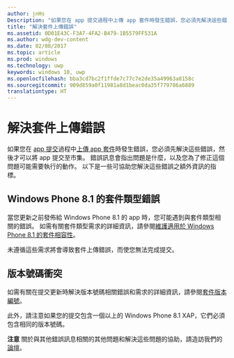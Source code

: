 ```yaml
---
author: jnHs
Description: "如果您在 app 提交過程中上傳 app 套件時發生錯誤，您必須先解決這些錯誤，然後才可以將 app 提交至市集。"
title: "解決套件上傳錯誤"
ms.assetid: 0D01E43C-F3A7-4FA2-B479-1B5579FF531A
ms.author: wdg-dev-content
ms.date: 02/08/2017
ms.topic: article
ms.prod: windows
ms.technology: uwp
keywords: windows 10, uwp
ms.openlocfilehash: bba3cd7bc2f1ffde7c77c7e2de35a49963a8158c
ms.sourcegitcommit: 909d859a0f11981a8d1beac0da35f779786a6889
translationtype: HT
---
```

# <a name="resolve-package-upload-errors"></a>解決套件上傳錯誤


如果您在 [app 提交](app-submissions.md)過程中[上傳 app 套件](upload-app-packages.md)時發生錯誤，您必須先解決這些錯誤，然後才可以將 app 提交至市集。 錯誤訊息會指出問題是什麼，以及您為了修正這個問題可能需要執行的動作。 以下是一些可協助您解決這些錯誤之額外資訊的指標。

## <a name="package-type-errors-for-windows-phone-81"></a>Windows Phone 8.1 的套件類型錯誤

當您更新之前發佈給 Windows Phone 8.1 的 app 時，您可能遇到與套件類型相關的錯誤。 如需有關套件類型需求的詳細資訊，請參閱[維護適用於 Windows Phone 8.1 的套件相容性](guidance-for-app-package-management.md#maintaining-package-compatibility-for-windows-phone-81)。

未遵循這些需求將會導致套件上傳錯誤，而使您無法完成提交。

## <a name="version-number-conflicts"></a>版本號碼衝突


如需有關在提交更新時解決版本號碼相關錯誤和需求的詳細資訊，請參閱[套件版本編號](package-version-numbering.md)。

此外，請注意如果您的提交包含一個以上的 Windows Phone 8.1 XAP，它們必須包含相同的版本號碼。

**注意**  關於與其他錯誤訊息相關的其他問題和解決這些問題的協助，請造訪我們的[論壇](http://go.microsoft.com/fwlink/p/?LinkId=224196)。

 

 

 




